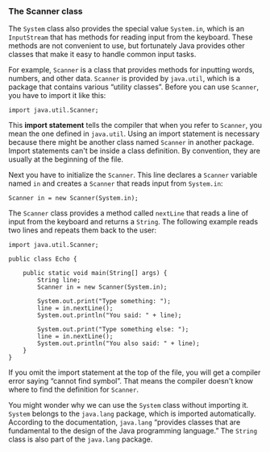 ###  The Scanner class





The `System` class also provides the special value `System.in`, which is an `InputStream` that has methods for reading input from the keyboard.
These methods are not convenient to use, but fortunately Java provides other classes that make it easy to handle common input tasks.


For example, `Scanner` is a class that provides methods for inputting words, numbers, and other data.
`Scanner` is provided by `java.util`, which is a package that contains various “utility classes”.
Before you can use `Scanner`, you have to import it like this:

```code
import java.util.Scanner;
```


This **import statement** tells the compiler that when you refer to `Scanner`, you mean the one defined in `java.util`.
Using an import statement is necessary because there might be another class named `Scanner` in another package.
Import statements can't be inside a class definition.
By convention, they are usually at the beginning of the file.

Next you have to initialize the `Scanner`.
This line declares a `Scanner` variable named `in` and creates a `Scanner` that reads input from `System.in`:

```code
Scanner in = new Scanner(System.in);
```

The `Scanner` class provides a method called `nextLine` that reads a line of input from the keyboard and returns a `String`.
The following example reads two lines and repeats them back to the user:


```code
import java.util.Scanner;

public class Echo {

    public static void main(String[] args) {
        String line;
        Scanner in = new Scanner(System.in);

        System.out.print("Type something: ");
        line = in.nextLine();
        System.out.println("You said: " + line);

        System.out.print("Type something else: ");
        line = in.nextLine();
        System.out.println("You also said: " + line);
    }
}
```

If you omit the import statement at the top of the file, you will get a compiler error saying “cannot find symbol”.
That means the compiler doesn't know where to find the definition for `Scanner`.


You might wonder why we can use the `System` class without importing it.
`System` belongs to the `java.lang` package, which is imported automatically.
According to the documentation, `java.lang` “provides classes that are fundamental to the design of the Java programming language.”
The `String` class is also part of the `java.lang` package.